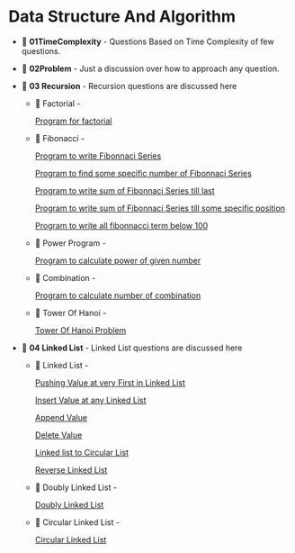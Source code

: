 # Data Structure And Algorithm

- :file_folder: <b>01TimeComplexity</b> - Questions Based on Time Complexity of few questions.

- :file_folder: <b>02Problem</b> - Just a discussion over how to approach any question.

- :file_folder: <b>03 Recursion</b> - Recursion questions are discussed here

  - :file_folder: Factorial -

    [Program for factorial](https://github.com/Kartikey0205/Data-Structure-and-Algorithm/blob/dsa/03Recursion/Factorial/01factorial.cpp)

  - :file_folder: Fibonacci -

    [Program to write Fibonnaci Series](https://github.com/Kartikey0205/Data-Structure-and-Algorithm/blob/dsa/03Recursion/Fibonacci/01fibonacci.cpp)

    [Program to find some specific number of Fibonnaci Series](https://github.com/Kartikey0205/Data-Structure-and-Algorithm/blob/dsa/03Recursion/Fibonacci/02fibonacci.cpp)

    [Program to write sum of Fibonnaci Series till last](https://github.com/Kartikey0205/Data-Structure-and-Algorithm/blob/dsa/03Recursion/Fibonacci/03fibonacci.cpp)

    [Program to write sum of Fibonnaci Series till some specific position](https://github.com/Kartikey0205/Data-Structure-and-Algorithm/blob/dsa/03Recursion/Fibonacci/04fibonacci.cpp)

    [Program to write all fibonnacci term below 100](https://github.com/Kartikey0205/Data-Structure-and-Algorithm/blob/dsa/03Recursion/Fibonacci/05fibonacci.cpp)

  - :file_folder: Power Program -

    [Program to calculate power of given number](https://github.com/Kartikey0205/Data-Structure-and-Algorithm/blob/dsa/03Recursion/Power/powerProgram.cpp)

  - :file_folder: Combination -

    [Program to calculate number of combination](https://github.com/Kartikey0205/Data-Structure-and-Algorithm/blob/dsa/03Recursion/Combination/combinationProg.cpp)

  - :file_folder: Tower Of Hanoi -

    [Tower Of Hanoi Problem](https://github.com/Kartikey0205/Data-Structure-and-Algorithm/blob/dsa/03Recursion/TowerOfHanoi/towerOfHanoi.cpp)

- :file_folder: <b>04 Linked List</b> - Linked List questions are discussed here

  - :file_folder: Linked List -

    [Pushing Value at very First in Linked List](https://github.com/Kartikey0205/Data-Structure-and-Algorithm/blob/dsa/04LinkedList/LinkedList/addValuePush.cpp)

    [Insert Value at any Linked List](https://github.com/Kartikey0205/Data-Structure-and-Algorithm/blob/dsa/04LinkedList/LinkedList/addValueInsertAt.cpp)

    [Append Value](https://github.com/Kartikey0205/Data-Structure-and-Algorithm/blob/dsa/04LinkedList/LinkedList/addValueAppend.cpp)

    [Delete Value](https://github.com/Kartikey0205/Data-Structure-and-Algorithm/blob/dsa/04LinkedList/LinkedList/deleteLinkedlist.cpp)

    [Linked list to Circular List](https://github.com/Kartikey0205/Data-Structure-and-Algorithm/blob/dsa/04LinkedList/LinkedList/linkedtoCircular.cpp)

    [Reverse Linked List](https://github.com/Kartikey0205/Data-Structure-and-Algorithm/blob/dsa/04LinkedList/LinkedList/reverseLinkedList.cpp)

  - :file_folder: Doubly Linked List -

    [Doubly Linked List](https://github.com/Kartikey0205/Data-Structure-and-Algorithm/blob/dsa/04LinkedList/DoublyLinkedList/doublyLinkedList.cpp)

  - :file_folder: Circular Linked List -

    [Circular Linked List](https://github.com/Kartikey0205/Data-Structure-and-Algorithm/blob/dsa/04LinkedList/CircularLinkedList/circularLinkedList.cpp)
